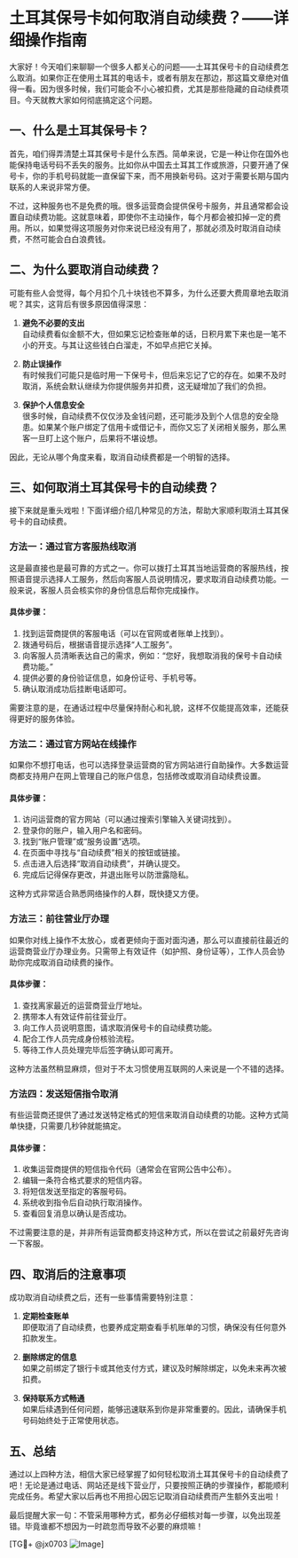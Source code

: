 # 土耳其保号卡如何取消自动续费？——详细操作指南

大家好！今天咱们来聊聊一个很多人都关心的问题——土耳其保号卡的自动续费怎么取消。如果你正在使用土耳其的电话卡，或者有朋友在那边，那这篇文章绝对值得一看。因为很多时候，我们可能会不小心被扣费，尤其是那些隐藏的自动续费项目。今天就教大家如何彻底搞定这个问题。

## 一、什么是土耳其保号卡？

首先，咱们得弄清楚土耳其保号卡是什么东西。简单来说，它是一种让你在国外也能保持电话号码不丢失的服务。比如你从中国去土耳其工作或旅游，只要开通了保号卡，你的手机号码就能一直保留下来，而不用换新号码。这对于需要长期与国内联系的人来说非常方便。

不过，这种服务也不是免费的哦。很多运营商会提供保号卡服务，并且通常都会设置自动续费功能。这就意味着，即使你不主动操作，每个月都会被扣掉一定的费用。所以，如果觉得这项服务对你来说已经没有用了，那就必须及时取消自动续费，不然可能会白白浪费钱。

## 二、为什么要取消自动续费？

可能有些人会觉得，每个月扣个几十块钱也不算多，为什么还要大费周章地去取消呢？其实，这背后有很多原因值得深思：

1. **避免不必要的支出**  
   自动续费看似金额不大，但如果忘记检查账单的话，日积月累下来也是一笔不小的开支。与其让这些钱白白溜走，不如早点把它关掉。

2. **防止误操作**  
   有时候我们可能只是临时用一下保号卡，但后来忘记了它的存在。如果不及时取消，系统会默认继续为你提供服务并扣费，这无疑增加了我们的负担。

3. **保护个人信息安全**  
   很多时候，自动续费不仅仅涉及金钱问题，还可能涉及到个人信息的安全隐患。如果某个账户绑定了信用卡或借记卡，而你又忘了关闭相关服务，那么黑客一旦盯上这个账户，后果将不堪设想。

因此，无论从哪个角度来看，取消自动续费都是一个明智的选择。

## 三、如何取消土耳其保号卡的自动续费？

接下来就是重头戏啦！下面详细介绍几种常见的方法，帮助大家顺利取消土耳其保号卡的自动续费。

### 方法一：通过官方客服热线取消

这是最直接也是最可靠的方式之一。你可以拨打土耳其当地运营商的客服热线，按照语音提示选择人工服务，然后向客服人员说明情况，要求取消自动续费功能。一般来说，客服人员会核实你的身份信息后帮你完成操作。

#### 具体步骤：
1. 找到运营商提供的客服电话（可以在官网或者账单上找到）。
2. 拨通号码后，根据语音提示选择“人工服务”。
3. 向客服人员清晰表达自己的需求，例如：“您好，我想取消我的保号卡自动续费功能。”
4. 提供必要的身份验证信息，如身份证号、手机号等。
5. 确认取消成功后挂断电话即可。

需要注意的是，在通话过程中尽量保持耐心和礼貌，这样不仅能提高效率，还能获得更好的服务体验。

### 方法二：通过官方网站在线操作

如果你不想打电话，也可以选择登录运营商的官方网站进行自助操作。大多数运营商都支持用户在网上管理自己的账户信息，包括修改或取消自动续费设置。

#### 具体步骤：
1. 访问运营商的官方网站（可以通过搜索引擎输入关键词找到）。
2. 登录你的账户，输入用户名和密码。
3. 找到“账户管理”或“服务设置”选项。
4. 在页面中寻找与“自动续费”相关的按钮或链接。
5. 点击进入后选择“取消自动续费”，并确认提交。
6. 完成后记得保存更改，并退出账号以防泄露隐私。

这种方式非常适合熟悉网络操作的人群，既快捷又方便。

### 方法三：前往营业厅办理

如果你对线上操作不太放心，或者更倾向于面对面沟通，那么可以直接前往最近的运营商营业厅办理业务。只需带上有效证件（如护照、身份证等），工作人员会协助你完成取消自动续费的操作。

#### 具体步骤：
1. 查找离家最近的运营商营业厅地址。
2. 携带本人有效证件前往营业厅。
3. 向工作人员说明意图，请求取消保号卡的自动续费功能。
4. 配合工作人员完成身份核验流程。
5. 等待工作人员处理完毕后签字确认即可离开。

这种方法虽然稍显麻烦，但对于不太习惯使用互联网的人来说是一个不错的选择。

### 方法四：发送短信指令取消

有些运营商还提供了通过发送特定格式的短信来取消自动续费的功能。这种方式简单快捷，只需要几秒钟就能搞定。

#### 具体步骤：
1. 收集运营商提供的短信指令代码（通常会在官网公告中公布）。
2. 编辑一条符合格式要求的短信内容。
3. 将短信发送至指定的客服号码。
4. 系统收到指令后自动执行取消操作。
5. 查看回复消息以确认是否成功。

不过需要注意的是，并非所有运营商都支持这种方式，所以在尝试之前最好先咨询一下客服。

## 四、取消后的注意事项

成功取消自动续费之后，还有一些事情需要特别注意：

1. **定期检查账单**  
   即便取消了自动续费，也要养成定期查看手机账单的习惯，确保没有任何意外扣款发生。

2. **删除绑定的信息**  
   如果之前绑定了银行卡或其他支付方式，建议及时解除绑定，以免未来再次被扣费。

3. **保持联系方式畅通**  
   如果后续遇到任何问题，能够迅速联系到你是非常重要的。因此，请确保手机号码始终处于正常使用状态。

## 五、总结

通过以上四种方法，相信大家已经掌握了如何轻松取消土耳其保号卡的自动续费了吧！无论是通过电话、网站还是线下营业厅，只要按照正确的步骤操作，都能顺利完成任务。希望大家以后再也不用担心因忘记取消自动续费而产生额外支出啦！

最后提醒大家一句：不管采用哪种方式，都务必仔细核对每一步骤，以免出现差错。毕竟谁都不想因为一时疏忽而导致不必要的麻烦嘛！

[TG💪+ @jx0703 ![Image](https://github.com/user-attachments/assets/dbca1d08-cadb-493c-b0ec-ad6f7a83f270)]
